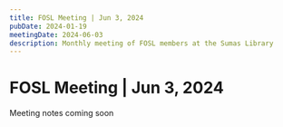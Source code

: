 ```yaml
---
title: FOSL Meeting | Jun 3, 2024
pubDate: 2024-01-19
meetingDate: 2024-06-03
description: Monthly meeting of FOSL members at the Sumas Library
---
```


# FOSL Meeting | Jun 3, 2024

Meeting notes coming soon
